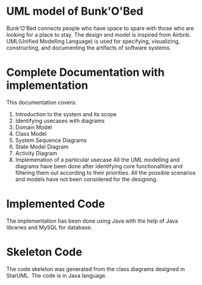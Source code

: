 # UML model of Bunk'O'Bed
  Bunk'O'Bed connects people who have space to spare with those who are looking for a place to stay. The design and model is inspired from Airbnb. 
  UML(Unified Modelling Language) is used for specifying, visualizing, constructing, and documenting the artifacts of software systems.
# Complete Documentation with implementation
  This documentation covers:
  1. Introduction to the system and its scope
  2. Identifying usecases with diagrams
  3. Domain Model
  4. Class Model
  5. System Sequence Diagrams
  6. State Model Diagram
  7. Activity Diagram
  8. Implemenation of a particular usecase
    All the UML modelling and diagrams have been done after identifying core functionalities and filtering them out according to their priorities. All the possible scenarios and models have not been considered for the designing.
# Implemented Code
  The implementation has been done using Java with the help of Java libraries and MySQL for database.
# Skeleton Code
  The code skeleton was generated from the class diagrams designed in StarUML. The code is in Java language.

